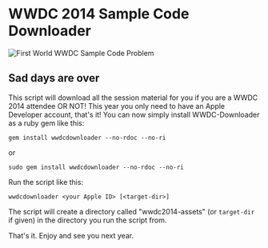 # WWDC 2014 Sample Code Downloader

![First World WWDC Sample Code Problem](http://cdn.memegenerator.net/instances/400x/21928207.jpg)

## Sad days are over

This script will download all the session material for you if you are a WWDC 2014 attendee OR NOT! This year you only need to have an Apple Developer account, that's it!
You can now simply install WWDC-Downloader as a ruby gem like this:

    gem install wwdcdownloader --no-rdoc --no-ri

or

    sudo gem install wwdcdownloader --no-rdoc --no-ri

Run the script like this: 

    wwdcdownloader <your Apple ID> [<target-dir>]

The script will create a directory called "wwdc2014-assets" (or `target-dir` if given) in the directory you run the script from.

That's it. Enjoy and see you next year.
